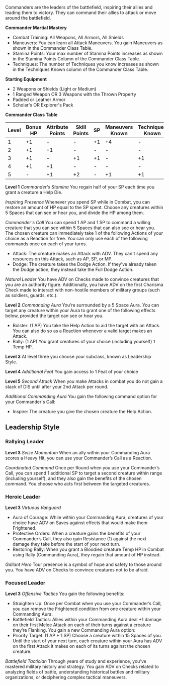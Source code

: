 Commanders are the leaders of the battlefield, inspiring their allies and leading them to victory. They can command their allies to attack or move around the battlefield.

**Commander Martial Mastery**
- Combat Training: All Weapons, All Armors, All Shields
- Maneuvers: You can learn all Attack Maneuvers. You gain Maneuvers as shown in the Commander Class Table.
- Stamina Points: Your max number of Stamina Points increases as shown in the Stamina Points Column of the Commander Class Table.
- Techniques: The number of Techniques you know increases as shown in the Techniques Known column of the Commander Class Table.

**Starting Equipment**
- 2 Weapons or Shields (Light or Medium)
- 1 Ranged Weapon OR 3 Weapons with the Thrown Property
- Padded or Leather Armor
- Scholar's OR Explorer's Pack

**Commander Class Table**

| Level | Bonus HP | Attribute Points | Skill Points | SP  | Maneuvers Known | Techniques Known |
| ----- | -------- | ---------------- | ------------ | --- | --------------- | ---------------- |
| 1     | +1       | -                | -            | +1  | +4              | -                |
| 2     | +1       | +1               | -            | -   | -               | -                |
| 3     | +1       | -                | +1           | +1  | -               | +1               |
| 4     | +1       | +1               | -            | -   | -               | -                |
| 5     | -        | +1               | +2           | -   | +1              | +1               |

**Level 1**
*Commander's Stamina*
You regain half of your SP each time you grant a creature a Help Die.

*Inspiring Presence*
Whenever you spend SP while in Combat, you can restore an amount of HP equal to the SP spent. Choose any creatures within 5 Spaces that can see or hear you, and divide the HP among them.

*Commander's Call*
You can spend 1 AP and 1 SP to command a willing creature that you can see within 5 Spaces that can also see or hear you. The chosen creature can immediately take 1 of the following Actions of your choice as a Reaction for free. You can only use each of the following commands once on each of your turns.
- Attack: The creature makes an Attack with ADV. They can't spend any resources on this Attack, such as AP, SP, or MP.
- Dodge: The creature takes the Dodge Action. If they've already taken the Dodge action, they instead take the Full Dodge Action.

*Natural Leader*
You have ADV on Checks made to convince creatures that you are an authority figure. Additionally, you have ADV on the first Charisma Check made to interact with non-hostile members of military groups (such as soldiers, guards, etc.).

**Level 2**
*Commanding Aura*
You’re surrounded by a 5 Space Aura. You can target any creature within your Aura to grant one of the following effects below, provided the target can see or hear you.
- Bolster: (1 AP) You take the Help Action to aid the target with an Attack. You can also do so as a Reaction whenever a valid target makes an Attack.
- Rally: (1 AP) You grant creatures of your choice (including yourself) 1 Temp HP.


**Level 3**
At level three you choose your subclass, known as Leadership Style. 

**Level 4**
*Additional Feat*
You gain access to 1 Feat of your choice

**Level 5**
*Second Attack*
When you make Attacks in combat you do not gain a stack of DIS until after your 2nd Attack per round.

*Additional Commanding Aura*
You gain the following command option for your Commander's Call:
- Inspire: The creature you give the chosen creature the Help Action. 

## Leadership Style
### Rallying Leader
**Level 3**
*Seize Momentum*
When an ally within your Commanding Aura scores a Heavy Hit, you can use your Commander’s Call as a Reaction.

*Coordinated Command*
Once per Round when you use your Commander’s Call, you can spend 1 additional SP to target a second creature within range (including yourself), and they also gain the benefits of the chosen command. You choose who acts first between the targeted creatures. 

### Heroic Leader
**Level 3**
*Virtuous Vanguard*
- Aura of Courage: While within your Commanding Aura, creatures of your choice have ADV on Saves against effects that would make them Frightened. 
- Protective Orders: When a creature gains the benefits of your Commander’s Call, they also gain Resistance (1) against the next damage they take before the start of your next turn.
- Restoring Rally: When you grant a Bloodied creature Temp HP in Combat using Rally (Commanding Aura), they regain that amount of HP instead.

*Gallant Hero*
Tour presence is a symbol of hope and safety to those around you. You have ADV on Checks to convince creatures not to be afraid.

### Focused Leader 
**Level 3**
*Offensive Tactics*
You gain the following benefits:
-  Straighten Up: Once per Combat when you use your Commander’s Call, you can remove the Frightened condition from one creature within your Commanding Aura. 
- Battlefield Tactics: Allies within your Commanding Aura deal +1 damage on their first Melee Attack on each of their turns against a creature they’re Flanking. 
You gain a new Commanding Aura option:
- Priority Target: (1 AP + 1 SP) Choose a creature within 15 Spaces of you. Until the start of your next turn, each creature within your Aura has ADV on the first Attack it makes on each of its turns against the chosen creature. 

*Battlefield Tactician*
Through years of study and experience, you’ve mastered military history and strategy. You gain ADV on Checks related to analyzing fields of battle, understanding historical battles and military organizations, or deciphering complex tactical maneuvers.